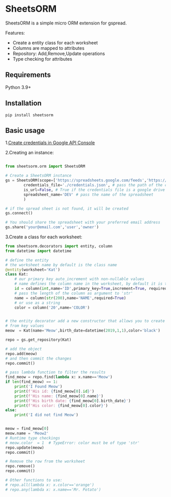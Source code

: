 # SheetsORM
SheetsORM is a simple micro ORM extension for gspread.

Features:
- Create a entity class for each worksheet
- Columns are mapped to attributes
- Repository: Add,Remove,Update operations
- Type checking for attributes

## Requirements
Python 3.9+

## Installation

```
pip install sheetsorm
```


## Basic usage

1.[Create credentials in Google API Console](https://docs.gspread.org/en/latest/oauth2.html)

2.Creating an instance:
```python

from sheetsorm.orm import SheetsORM

# Create a SheetsORM instance
gs = SheetsORM(scope=['https://spreadsheets.google.com/feeds','https://www.googleapis.com/auth/drive'],
        credentials_file='./credentials.json', # pass the path of the credentials file, or google drive URL 
        is_url=False, # True if the credentials file is a google drive URL
        spreadsheet_name='DEV' # pass the name of the spreadsheet
        )

# if the spread sheet is not found, it will be created
gs.connect()

# You should share the spreadsheet with your preferred email address
gs.share('your@email.com','user','owner')
```

3.Create a class for each worksheet:
```python
from sheetsorm.decorators import entity, column
from datetime import datetime

# define the entity
# the worksheet name by default is the class name
@entity(worksheet='Kat')
class Kat:
    # our primary key auto_increment with non-nullable values
    # name defines the column name in the worksheet, by default it is the attribute name
    id = column(int,name='ID',primary_key=True,increment=True, required=True)
    # pass the length of the column as argument to 'str'
    name = column(str(200),name='NAME',required=True)
    # or use as a string 
    color = column('20',name='COLOR')


# the entity decorator add a new constructor that allows you to create an instance
# from key values
meow  = Kat(name='Meow',birth_date=datetime(2019,1,1),color='black')

repo = gs.get_repository(Kat)

# add the object
repo.add(meow)
# and then commit the changes
repo.commit()

# pass lambda function to filter the results
find_meow = repo.find(lambda x: x.name=='Meow')
if len(find_meow) == 1:
    print('I Found Meow')
    print(f'His id: {find_meow[0].id}')
    print(f'His name: {find_meow[0].name}')
    print(f'His birth date: {find_meow[0].birth_date}')
    print(f'His color: {find_meow[0].color}')
else:
    print('I did not find Meow')


meow = find_meow[0]
meow.name = 'Meow2'
# Runtime type checkings
# meow.color  = 1  # TypeError: color must be of type 'str'
repo.update(meow)
repo.commit()

# Remove the row from the worksheet
repo.remove()
repo.commit()

# Other functions to use:
# repo.all(lambda x: x.color=='orange')
# repo.any(lambda x: x.name=='Mr. Potato')
```